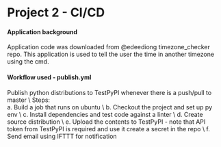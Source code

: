 # Project 2 - CI/CD

#### Application background
Application code was downloaded from @edeediong timezone_checker repo. This application is used to tell the user the time in another timezone using the cmd. 

#### Workflow used - publish.yml
Publish python distributions to TestPyPI whenever there is a push/pull to master \ 
Steps: \
a. Build a job that runs on ubuntu \ 
b. Checkout the project and set up py env \ 
c. Install dependencies and test code against a linter \ 
d. Create source distribution \ 
e. Upload the contents to TestPyPI - note that API token from TestPyPI is required and use it create a secret in the repo \ 
f. Send email using IFTTT for notification
